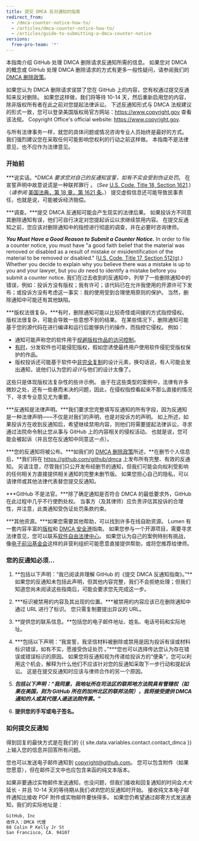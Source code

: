 ```yaml
---
title: 提交 DMCA 反对通知的指南
redirect_from:
  - /dmca-counter-notice-how-to/
  - /articles/dmca-counter-notice-how-to/
  - /articles/guide-to-submitting-a-dmca-counter-notice
versions:
  free-pro-team: '*'
---
```


本指南介绍 GitHub 处理 DMCA 删除请求反通知所需的信息。 如果您对 DMCA 的概念或 GitHub 处理 DMCA 删除请求的方式有更多一般性疑问，请参阅我们的 [DMCA 删除政策](/articles/dmca-takedown-policy)。

如果您认为 DMCA 删除请求误禁了您在 GitHub 上的内容，您有权通过提交反通知来反对删除。 如果您这样做，我们将等待 10-14 天，然后重新启用您的内容，除非版权所有者在此之前对您提起法律诉讼。 下述反通知形式与 DMCA 法规建议的形式一致，您可以登录美国版权局官方网站：<https://www.copyright.gov> 查看该法规。 Copyright Office's official website: <https://www.copyright.gov>.

与所有法律事务一样，就您的具体问题或情况咨询专业人员始终是最好的方式。 我们强烈建议您在采取任何可能影响您权利的行动之前这样做。 本指南不是法律意见，也不应作为法律意见。

### 开始前

***说实话。***DMCA 要求您对自己的反通知宣誓，如有不实会*受到伪证处罚*。 在宣誓声明中故意说谎是一种联邦罪行 。 (*See* [U.S. Code, Title 18, Section 1621](https://www.gpo.gov/fdsys/pkg/USCODE-2011-title18/html/USCODE-2011-title18-partI-chap79-sec1621.htm).) （*请参阅* [美国法典，第 18 章，第 1621 条](https://www.gpo.gov/fdsys/pkg/USCODE-2011-title18/html/USCODE-2011-title18-partI-chap79-sec1621.htm)。） 提交虚假信息还可能导致民事责任，也就是说，可能被诉经济赔偿。

***调查。***提交 DMCA 反通知可能会产生现实的法律后果。 如果投诉方不同意其删除通知有误，他们可自行决定对您提起诉讼以求继续禁用内容。 在提交反通知之前，您应该对删除通知中的指控进行彻底的调查，并在必要时咨询律师。

***You Must Have a Good Reason to Submit a Counter Notice.*** In order to file a counter notice, you must have "a good faith belief that the material was removed or disabled as a result of mistake or misidentification of the material to be removed or disabled." ([U.S. Code, Title 17, Section 512(g)](https://www.copyright.gov/title17/92chap5.html#512).) Whether you decide to explain why you believe there was a mistake is up to you and your lawyer, but you *do* need to identify a mistake before you submit a counter notice. 我们在过去收到的反通知中，列举了一些删除通知中的错误，例如：投诉方没有版权；我有许可；该代码已在允许我使用的开源许可下发布；或投诉方没有考虑这一事实：我的使用受到合理使用原则的保护。 当然，删除通知中可能还有其他缺陷。

***版权法很复杂。***有时，删除通知可能以比较奇怪或间接的方式指控侵权。 版权法很复杂，可能会导致一些意想不到的结果。 在某些情况下，删除通知可能基于您的源代码在进行编译和运行后能够执行的操作，而指控它侵权。 例如：
  - 通知可能声称您的软件用于[规避版权作品的访问控制](https://www.copyright.gov/title17/92chap12.html)。
  - [有时](https://www.copyright.gov/docs/mgm/)，分发软件也可能侵犯版权，假如您诱使最终用户使用软件侵犯受版权保护的作品。
  - 版权投诉还可能基于软件中[非完全复制](https://en.wikipedia.org/wiki/Substantial_similarity)的设计元素，换句话说，有人可能会发出通知，说他们认为您的*设计*与他们的设计太像了。

这些只是体现版权法复杂性的些许示例。 由于在这些类型的案例中，法律有许多微妙之处，还有一些悬而未决的问题，因此，在侵权指控看起来不那么直接的情况下，寻求专业意见尤为重要。

***反通知是法律声明。***我们要求您完整填写反通知的所有字段，因为反通知是一种法律声明——不仅是对我们的声明，也是对投诉方的声明。 如上所述，如果投诉方在收到反通知后，希望继续禁用内容，则他们将需要提起法律诉讼，寻求通过法院命令制止您从事与 GitHub 上的内容相关的侵权活动。 也就是说，您可能会被起诉（并且您在反通知中同意这一点）。

***您的反通知将被公布。***如我们的 [DMCA 删除政策](/articles/dmca-takedown-policy#d-transparency)所述，**在删节个人信息后，**我们将在 <https://github.com/github/dmca> 上发布所有完整、有效的反通知。 另请注意，尽管我们只公开发布经删节的通知，但我们可能会向权利受影响的任何相关方直接提供相关通知的完整未删节版。 如果您担心自己的隐私，可以请律师或其他法律代表替您提交反通知。

***GitHub 不是法官。***除了确定通知是否符合 DMCA 的最低要求外，GitHub 在此过程中几乎不行使酌处权。 当事方（及其律师）应负责评估其投诉的合理性，并注意，此类通知受伪证处罚条款约束。

***其他资源。***如果您需要其他帮助，可以找到许多在线自助资源。 Lumen 有一套内容丰富的[版权](https://www.lumendatabase.org/topics/5)和 [DMCA 安全港](https://www.lumendatabase.org/topics/14)指南。 如果您参与一个开源项目，需要寻求法律意见，您可以联系[软件自由法律中心](https://www.softwarefreedom.org/about/contact/)。 如果您认为自己的案例特别有挑战，像[电子前沿基金会](https://www.eff.org/pages/legal-assistance)这样的非营利组织可能愿意直接提供帮助，或将您推荐给律师。

### 您的反通知必须...

1. **包括以下声明：“我已阅读并理解 GitHub 的《提交 DMCA 反通知指南》。”**如果您的反通知未包括此声明，但其他内容完整，我们不会拒绝处理；但我们知道您尚未阅读这些指南后，可能会要求您先完成这一步。

2. ***标识被禁用的内容及其出现的位置。***被禁用的内容应该已在删除通知中通过 URL 进行了标识。 您只需复制要提出异议的 URL。

3. **提供您的联系信息。**包括您的电子邮件地址、姓名、电话号码和实际地址。

4. ***包括以下声明：“我宣誓，我坚信材料被删除或禁用是因为投诉有误或材料标识错误，如有不实，愿接受伪证处罚 。”***您也可以选择传达您认为存在错误或错误标识的原因。 如果您将反通知视为传递给投诉方的“便条”，您可以利用这个机会，解释为什么他们不应该针对您的反通知采取下一步行动和提起诉讼。 这是在提交反通知时应该与律师合作的另一个原因。

5. ***包括以下声明：“我同意，我地址所在司法区的联邦地方法院具有管辖权（如果在美国，则为 GitHub 所在的加州北区的联邦法院），我将接受提供 DMCA 通知的人或其代理人递送法院传票。”***

6. **提供您的手写或电子签名。**

### 如何提交反通知

得到回复的最快方式是在我们的 {{ site.data.variables.contact.contact_dmca }} 上输入您的信息并回答所有问题。

您也可以发送电子邮件通知到 <copyright@github.com>。 您可以包含附件（如果您愿意），但在邮件正文中也应包含来函的纯文本版本。

如果非要通过实物邮件发送通知，也没问题，但我们接收和回复通知的时间会*大大*延长 - 并且 10-14 天的等待期从我们*收到*您的反通知时开始。 接收纯文本电子邮件通知比接收 PDF 附件或实物邮件要快得多。 如果您仍希望通过邮寄方式发送通知，我们的实际地址是：

```
GitHub, Inc
收件人：DMCA 代理
88 Colin P Kelly Jr St
San Francisco, CA. 94107
```
